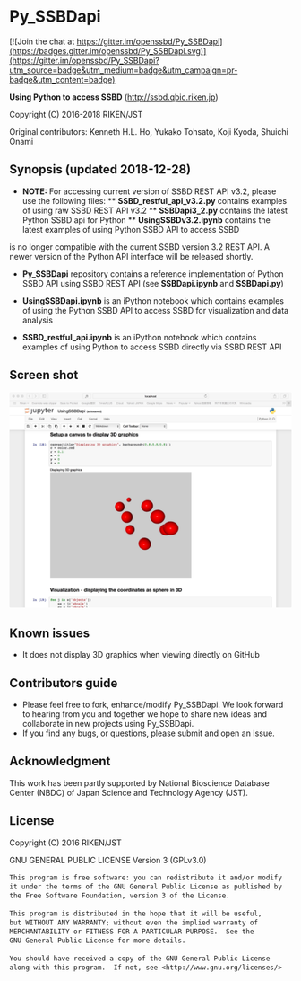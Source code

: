 # Py_SSBDapi

[![Join the chat at https://gitter.im/openssbd/Py_SSBDapi](https://badges.gitter.im/openssbd/Py_SSBDapi.svg)](https://gitter.im/openssbd/Py_SSBDapi?utm_source=badge&utm_medium=badge&utm_campaign=pr-badge&utm_content=badge)

**Using Python to access SSBD** (http://ssbd.qbic.riken.jp) 

Copyright (C) 2016-2018 RIKEN/JST

Original contributors: Kenneth H.L. Ho, Yukako Tohsato, Koji Kyoda, Shuichi Onami

## Synopsis (updated 2018-12-28)
* **NOTE:** For accessing current version of SSBD REST API v3.2, please use the following files:
** **SSBD_restful_api_v3.2.py** contains examples of using raw SSBD REST API v3.2
** **SSBDapi3_2.py** contains the latest Python SSBD api for Python
** **UsingSSBDv3.2.ipynb** contains the latest examples of using Python SSBD API to access SSBD

is no longer compatible with the current SSBD version 3.2 REST API. A newer version of the Python API interface will be released shortly.

* **Py_SSBDapi** repository contains a reference implementation of Python SSBD API using SSBD REST API 
(see  **SSBDapi.ipynb** and **SSBDapi.py**)

* **UsingSSBDapi.ipynb** is an iPython notebook which contains examples of using the Python SSBD API to access SSBD for visualization and data analysis

* **SSBD_restful_api.ipynb** is an iPython notebook which contains examples of using Python to access SSBD directly via SSBD REST API
## Screen shot
![Alt text](Py_SSBDapi.jpg?raw=true "Py_SSBDapi screenshot of 3D objects")

## Known issues
* It does not display 3D graphics when viewing directly on GitHub

## Contributors guide
* Please feel free to fork, enhance/modify Py_SSBDapi. We look forward to hearing from you and together we hope to share new ideas and collaborate in new projects using Py_SSBDapi.
* If you find any bugs, or questions, please submit and open an Issue. 

## Acknowledgment
This work has been partly supported by National Bioscience Database Center (NBDC) of Japan Science and Technology Agency (JST).

## License

Copyright (C) 2016  RIKEN/JST

GNU GENERAL PUBLIC LICENSE  Version 3 (GPLv3.0)

    This program is free software: you can redistribute it and/or modify
    it under the terms of the GNU General Public License as published by
    the Free Software Foundation, version 3 of the License.

    This program is distributed in the hope that it will be useful,
    but WITHOUT ANY WARRANTY; without even the implied warranty of
    MERCHANTABILITY or FITNESS FOR A PARTICULAR PURPOSE.  See the
    GNU General Public License for more details.

    You should have received a copy of the GNU General Public License
    along with this program.  If not, see <http://www.gnu.org/licenses/>
